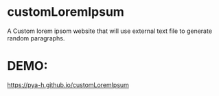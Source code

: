 # customLoremIpsum
A Custom lorem ipsom website that will use external text file to generate random paragraphs.

# DEMO:
https://pya-h.github.io/customLoremIpsum

